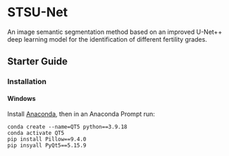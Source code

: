 # STSU-Net
An image semantic segmentation method based on an improved U-Net++ deep learning model for the identification of different fertility grades.

## Starter Guide
### Installation
#### Windows
Install [Anaconda](https://www.anaconda.com/download), then in an Anaconda Prompt run:
```
conda create --name=QT5 python==3.9.18
conda activate QT5
pip install Pillow==9.4.0
pip insyall PyQt5==5.15.9
```



